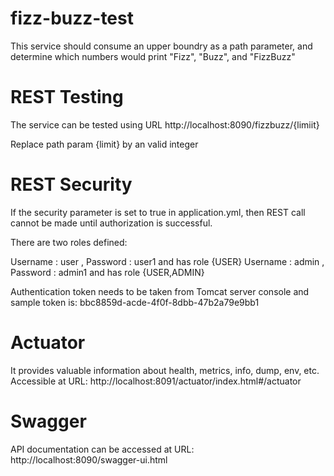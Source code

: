# fizz-buzz-test
This service should consume an upper boundry as a path parameter, and determine which numbers would print \"Fizz\", \"Buzz\", and \"FizzBuzz\"

# REST Testing
The service can be tested using URL
http://localhost:8090/fizzbuzz/{limiit}

Replace path param {limit} by an valid integer

# REST Security
If the security parameter is set to true in application.yml, then REST call cannot be made until authorization is successful.

There are two roles defined:

Username : user , Password : user1 and has role {USER}
Username : admin , Password : admin1 and has role {USER,ADMIN}

Authentication token needs to be taken from Tomcat server console and sample token is: bbc8859d-acde-4f0f-8dbb-47b2a79e9bb1

# Actuator
It provides valuable information about health, metrics, info, dump, env, etc.
Accessible at URL:
http://localhost:8091/actuator/index.html#/actuator

# Swagger
API documentation can be accessed at URL:
http://localhost:8090/swagger-ui.html

